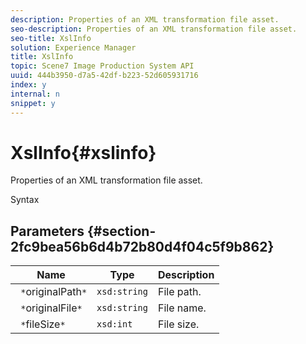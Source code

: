 ```yaml
---
description: Properties of an XML transformation file asset.
seo-description: Properties of an XML transformation file asset.
seo-title: XslInfo
solution: Experience Manager
title: XslInfo
topic: Scene7 Image Production System API
uuid: 444b3950-d7a5-42df-b223-52d605931716
index: y
internal: n
snippet: y
---
```


# XslInfo{#xslinfo}

Properties of an XML transformation file asset.

 Syntax 

## Parameters {#section-2fc9bea56b6d4b72b80d4f04c5f9b862}

|  Name  | Type  | Description  |
|---|---|---|
|  ` *`originalPath`*`  | `xsd:string`  | File path.  |
|  ` *`originalFile`*`  | `xsd:string`  | File name.  |
|  ` *`fileSize`*`  | `xsd:int`  | File size.  |


